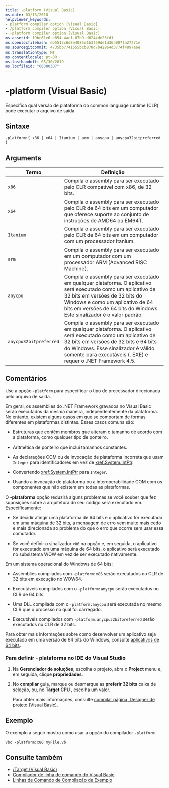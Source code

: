 ```yaml
---
title: -platform (Visual Basic)
ms.date: 03/13/2018
helpviewer_keywords:
- platform compiler option [Visual Basic]
- /platform compiler option [Visual Basic]
- -platform compiler option [Visual Basic]
ms.assetid: f9bc61e6-e854-4ae1-87b9-d6244de23fd1
ms.openlocfilehash: eb5513c6d8e4085e1b3f69de1d36a007fa27271e
ms.sourcegitcommit: 4735bb7741555bcb870d7b42964d3774f4897a6e
ms.translationtype: MT
ms.contentlocale: pt-BR
ms.lasthandoff: 05/30/2019
ms.locfileid: "66380307"
---
```

# <a name="-platform-visual-basic"></a>-platform (Visual Basic)
Especifica qual versão de plataforma do common language runtime (CLR) pode executar o arquivo de saída.  
  
## <a name="syntax"></a>Sintaxe  
  
```  
-platform:{ x86 | x64 | Itanium | arm | anycpu | anycpu32bitpreferred }  
```  
  
## <a name="arguments"></a>Arguments  
  
|Termo|Definição|  
|---|---|  
|`x86`|Compila o assembly para ser executado pelo CLR compatível com x86, de 32 bits.|  
|`x64`|Compila o assembly para ser executado pelo CLR de 64 bits em um computador que oferece suporte ao conjunto de instruções de AMD64 ou EM64T.|  
|`Itanium`|Compila o assembly para ser executado pelo CLR de 64 bits em um computador com um processador Itanium.|  
|`arm`|Compila o assembly para ser executado em um computador com um processador ARM (Advanced RISC Machine).|  
|`anycpu`|Compila o assembly para ser executado em qualquer plataforma. O aplicativo será executado como um aplicativo de 32 bits em versões de 32 bits do Windows e como um aplicativo de 64 bits em versões de 64 bits do Windows. Este sinalizador é o valor padrão.|  
|`anycpu32bitpreferred`|Compila o assembly para ser executado em qualquer plataforma. O aplicativo será executado como um aplicativo de 32 bits em versões de 32 bits e 64 bits do Windows. Esse sinalizador é válido somente para executáveis (. EXE) e requer o .NET Framework 4.5.|  
  
## <a name="remarks"></a>Comentários  
 Use a opção `-platform` para especificar o tipo de processador direcionada pelo arquivo de saída.  
  
 Em geral, os assemblies do .NET Framework gravados no Visual Basic serão executados da mesma maneira, independentemente da plataforma. No entanto, existem alguns casos em que se comportam de formas diferentes em plataformas distintas. Esses casos comuns são:  
  
- Estruturas que contêm membros que alteram o tamanho de acordo com a plataforma, como qualquer tipo de ponteiro.  
  
- Aritmética de ponteiro que inclui tamanhos constantes.  
  
- As declarações COM ou de invocação de plataforma incorreta que usam `Integer` para identificadores em vez de <xref:System.IntPtr>.  
  
- Convertendo <xref:System.IntPtr> para `Integer`.  
  
- Usando a invocação de plataforma ou a interoperabilidade COM com os componentes que não existem em todas as plataformas.  
  
 O **-plataforma** opção reduzirá alguns problemas se você souber que fez suposições sobre a arquitetura do seu código será executado em. Especificamente:  
  
- Se decidir atingir uma plataforma de 64 bits e o aplicativo for executado em uma máquina de 32 bits, a mensagem de erro vem muito mais cedo e mais direcionada ao problema do que o erro que ocorre sem usar essa comutador.  
  
- Se você definir o sinalizador `x86` na opção e, em seguida, o aplicativo for executado em uma máquina de 64 bits, o aplicativo será executado no subsistema WOW em vez de ser executado nativamente.  
  
 Em um sistema operacional do Windows de 64 bits:  
  
- Assemblies compilados com `-platform:x86` serão executados no CLR de 32 bits em execução no WOW64.  
  
- Executáveis compilados com o `-platform:anycpu` serão executados no CLR de 64 bits.  
  
- Uma DLL compilada com o `-platform:anycpu` será executada no mesmo CLR que o processo no qual foi carregado.  
  
- Executáveis compilados com `-platform:anycpu32bitpreferred` serão executados no CLR de 32 bits.  
  
 Para obter mais informações sobre como desenvolver um aplicativo seja executado em uma versão de 64 bits do Windows, consulte [aplicativos de 64 bits](../../../framework/64-bit-apps.md).  
  
### <a name="to-set--platform-in-the-visual-studio-ide"></a>Para definir - plataforma no IDE do Visual Studio  
  
1. Na **Gerenciador de soluções**, escolha o projeto, abra o **Project** menu e, em seguida, clique **propriedades**.  
  
2. No **compilar** guia, marque ou desmarque as **preferir 32 bits** caixa de seleção, ou, no **Target CPU** , escolha um valor.  
  
     Para obter mais informações, consulte [compilar página, Designer de projeto (Visual Basic)](/visualstudio/ide/reference/compile-page-project-designer-visual-basic).  
  
## <a name="example"></a>Exemplo  
 O exemplo a seguir mostra como usar a opção do compilador `-platform`.  
  
```console
vbc -platform:x86 myFile.vb  
```  
  
## <a name="see-also"></a>Consulte também

- [/Target (Visual Basic)](target.md)
- [Compilador de linha de comando do Visual Basic](index.md)
- [Linhas de Comando de Compilação de Exemplo](sample-compilation-command-lines.md)
